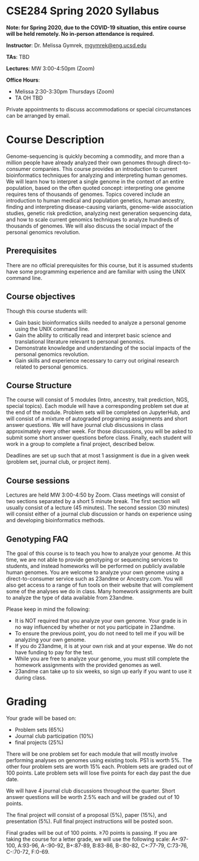# CSE284 Spring 2020 Syllabus

**Note: for Spring 2020, due to the COVID-19 situation, this entire course will be held remotely. No in-person attendance is required.**

**Instructor**: Dr. Melissa Gymrek, mgymrek@eng.ucsd.edu

**TAs**: TBD

**Lectures**: MW 3:00-4:50pm (Zoom)

**Office Hours**:
* Melissa 2:30-3:30pm Thursdays (Zoom)
* TA OH TBD

Private appointments to discuss accommodations or special circumstances can be arranged by email.

# Course Description

Genome-sequencing is quickly becoming a commodity, and more than a million people have already analyzed
their own genomes through direct-to-consumer companies. This course provides an introduction to current
bioinformatics techniques for analyzing and interpreting human genomes. We will learn how to interpret a single
genome in the context of an entire population, based on the often quoted concept: interpreting one genome
requires tens of thousands of genomes. Topics covered include an introduction to human medical and population
genetics, human ancestry, finding and interpreting disease-causing variants, genome-wide association studies,
genetic risk prediction, analyzing next generation sequencing data, and how to scale current genomics techniques
to analyze hundreds of thousands of genomes. We will also discuss the social impact of the personal genomics
revolution.

## Prerequisites
There are no official prerequisites for this course, but it is assumed students have some programming experience
and are familiar with using the UNIX command line.

## Course objectives
Though this course students will:
* Gain basic bioinformatics skills needed to analyze a personal genome using the UNIX command line.
* Gain the ability to critically read and interpret basic science and translational literature relevant to personal
genomics.
* Demonstrate knowledge and understanding of the social impacts of the personal genomics revolution.
* Gain skills and experience necessary to carry out original research related to personal genomics.

## Course Structure

The course will consist of 5 modules (Intro, ancestry, trait prediction, NGS, special topics). Each module will have a corresponding problem set due at the end of the module. Problem sets will be completed on JupyterHub, and will consist of a mixture of autograded programing assignments and short answer questions.
We will have journal club discussions in class approximately every other week. For those discussions, you will be asked to submit some short answer questions before class.
Finally, each student will work in a group to complete a final project, described below.

Deadlines are set up such that at most 1 assignment is due in a given week (problem set, journal club, or project item).

## Course sessions
Lectures are held MW 3:00-4:50 by Zoom. Class meetings will consist of two sections separated by a short 5 minute break. The first section will usually
consist of a lecture (45 minutes). The second session (30 minutes) will consist either of a journal club discussion
or hands on experience using and developing bioinformatics methods. 

## Genotyping FAQ
The goal of this course is to teach you how to analyze your genome. At this time, we are not able to provide
genotyping or sequencing services to students, and instead homeworks will be performed on publicly available
human genomes. You are welcome to analyze your own genome using a direct-to-consumer service such as
23andme or Ancestry.com. You will also get access to a range of fun tools on their website that will complement some of the analyses we do in
class. Many homework assignments are built to analyze the type of data available from 23andme.

Please keep in mind the following:
* It is NOT required that you analyze your own genome. Your grade is in no way influenced by whether or
not you participate in 23andme.
* To ensure the previous point, you do not need to tell me if you will be analyzing your own genome.
* If you do 23andme, it is at your own risk and at your expense. We do not have funding to pay for the
test.
* While you are free to analyze your genome, you must still complete the homework assignments with the
provided genomes as well.
* 23andme can take up to six weeks, so sign up early if you want to use it during class.

# Grading

Your grade will be based on:
* Problem sets (65%)
* Journal club participation (10%)
* final projects (25%)

There will be one problem set for each module that will mostly involve performing analyses on genomes using
existing tools. PS1 is worth 5%. The other four problem sets are worth 15% each. Problem sets are graded out of 100 points. Late problem sets will lose five points for each day past the due date.

We will have 4 journal club discussions throughout the quarter. Short answer questions will be worth 2.5% each and will be graded out of 10 points.

The final project will consist of a proposal (5%), paper (15%), and presentation (5%). Full final project instructions will be posted soon.

Final grades will be out of 100 points. ≥70 points is passing. If you are taking the course for a letter grade, we
will use the following scale: A+:97-100, A:93-96, A-:90-92, B+:87-89, B:83-86, B-:80-82, C+:77-79, C:73-76,
C-:70-72, F:0-69.

